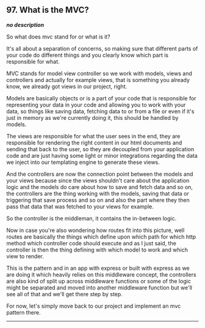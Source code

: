 ## 97. What is the MVC?

<strong><em>no description</em></strong>

So what does mvc stand for or what is it? 

It's all about a separation of concerns, so making sure that different parts of
your code do different things and you clearly know which part is responsible for
what. 

MVC stands for model view controller so we work with models, views and
controllers and actually for example views, that is something you already know,
we already got views in our project, right. 

Models are basically objects or is a part of your code that is responsible for
representing your data in your code and allowing you to work with your data, so
things like saving data, fetching data to or from a file or even if it's just in
memory as we're currently doing it, this should be handled by models. 

The views are responsible for what the user sees in the end, they are
responsible for rendering the right content in our html documents and sending
that back to the user, so they are decoupled from your application code and are
just having some light or minor integrations regarding the data we inject into
our templating engine to generate these views. 

And the controllers are now the connection point between the models and your
views because since the views shouldn't care about the application logic and the
models do care about how to save and fetch data and so on, the controllers are
the thing working with the models, saving that data or triggering that save
process and so on and also the part where they then pass that data that was
fetched to your views for example. 

So the controller is the middleman, it contains the in-between logic. 

Now in case you're also wondering how routes fit into this picture, well routes
are basically the things which define upon which path for which http method
which controller code should execute and as I just said, the controller is then
the thing defining with which model to work and which view to render. 

This is the pattern and in an app with express or built with express as we are
doing it which heavily relies on this middleware concept, the controllers are
also kind of split up across middleware functions or some of the logic might be
separated and moved into another middleware function but we'll see all of that
and we'll get there step by step. 

For now, let's simply move back to our project and implement an mvc pattern
there. 

---